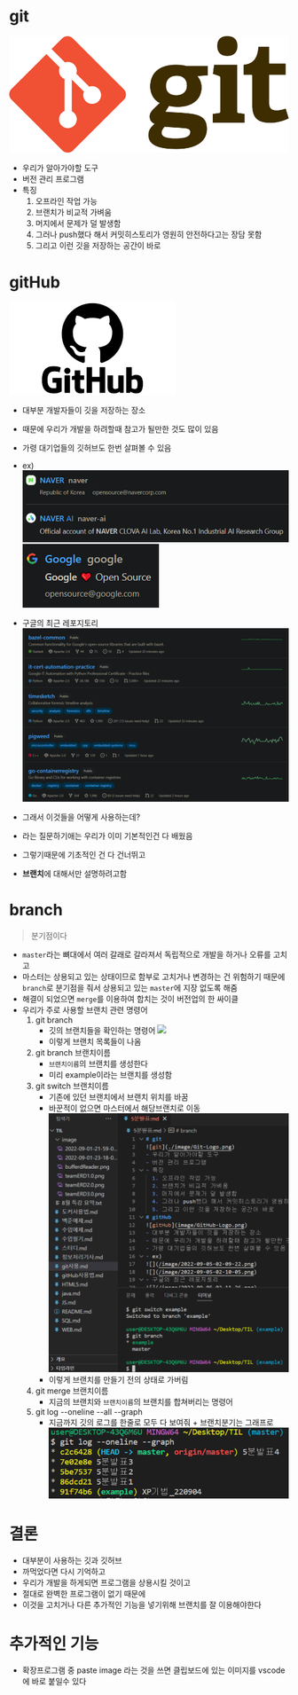 # git
![git](./image/Git-Logo.png)
- 우리가 알아가야할 도구
- 버전 관리 프로그램
- 특징
  1. 오프라인 작업 가능
  2. 브랜치가 비교적 가벼움
  3. 머지에서 문제가 덜 발생함
  4. 그러나 push했다 해서 커밋히스토리가 영원히 안전하다고는 장담 못함
  5. 그리고 이런 깃을 저장하는 공간이 바로
# gitHub
![gitHub](image/GitHub-Logo.png)
- 대부분 개발자들이 깃을 저장하는 장소
- 때문에 우리가 개발을 하려할때 참고가 될만한 것도 많이 있음
- 가령 대기업들의 깃허브도 한번 살펴볼 수 있음
- ex)
![](/image/2022-09-05-02-09-22.png)
![](/image/2022-09-05-02-10-05.png)
- 구글의 최근 레포지토리
![](/image/2022-09-05-02-11-26.png)

- 그래서 이것들을 어떻게 사용하는데?
- 라는 질문하기애는 우리가 이미 기본적인건 다 배웠음
- 그렇기때문에 기초적인 건 다 건너뛰고
- **브랜치**에 대해서만 설명하려고함
# branch
> 분기점이다

- `master`라는 뼈대에서 여러 갈래로 갈라져서 독립적으로 개발을 하거나 오류를 고치고
- 마스터는 상용되고 있는 상태이므로 함부로 고치거나 변경하는 건 위험하기 때문에 `branch`로 분기점을 줘서 상용되고 있는 `master`에 지장 없도록 해줌
- 해결이 되었으면 `merge`를 이용하여 합치는 것이 버전업의 한 싸이클
- 우리가 주로 사용할 브랜치 관련 명령어
    1. git branch
       - 깃의 브랜치들을 확인하는 명령어
   ![](2022-09-05-02-30-17.png)
       - 이렇게 브랜치 목록들이 나옴
    2. git branch 브랜치이름
       - `브랜치이름`의 브랜치를 생성한다
       - 미리 example이라는 브랜치를 생성함
    3. git switch 브랜치이름
       - 기존에 있던 브랜치에서 브랜치 위치를 바꿈
       - 바꾼적이 없으면 마스터에서 해당브랜치로 이동 
  ![](/image/2022-09-05-02-37-04.png)
       - 이렇게 브랜치를 만들기 전의 상태로 가버림
    4. git merge 브랜치이름
       - 지금의 브랜치와 `브랜치이름`의 브랜치를 합쳐버리는 명령어
    5. git log --oneline --all --graph
       - 지금까지 깃의 로그를 한줄로 모두 다 보여줘 + 브랜치분기는 그래프로
    ![](/image/2022-09-05-02-50-09.png)
# 결론
- 대부분이 사용하는 깃과 깃허브
- 까먹었다면 다시 기억하고
- 우리가 개발을 하게되면 프로그램을 상용시킬 것이고 
- 절대로 완벽한 프로그램이 없기 때문에
- 이것을 고치거나 다른 추가적인 기능을 넣기위해 브랜치를 잘 이용해야한다


# 추가적인 기능
- 확장프로그램 중 paste image 라는 것을 쓰면 클립보드에 있는 이미지를 vscode에 바로 붙일수 있다

     